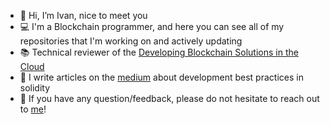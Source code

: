 - 👋 Hi, I’m Ivan, nice to meet you
- 💻 I'm a Blockchain programmer, and here you can see all of my repositories that I'm working on and actively updating
- 📚 Technical reviewer of the [Developing Blockchain Solutions in the Cloud](https://www.oreilly.com/library/view/developing-blockchain-solutions/9781837630172/)
- 📜 I write articles on the [medium](https://medium.com/@ivanlieskov/) about development best practices in solidity
- 💬 If you have any question/feedback, please do not hesitate to reach out to [me](https://www.linkedin.com/in/ivan-leskov-4b5664189/)!
 
<!---
Gincral/Gincral is a ✨ special ✨ repository because its `README.md` (this file) appears on your GitHub profile.
You can click the Preview link to take a look at your changes.
--->
